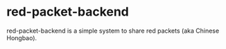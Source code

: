 # red-packet-backend
red-packet-backend is a simple system to share red packets (aka Chinese Hongbao).